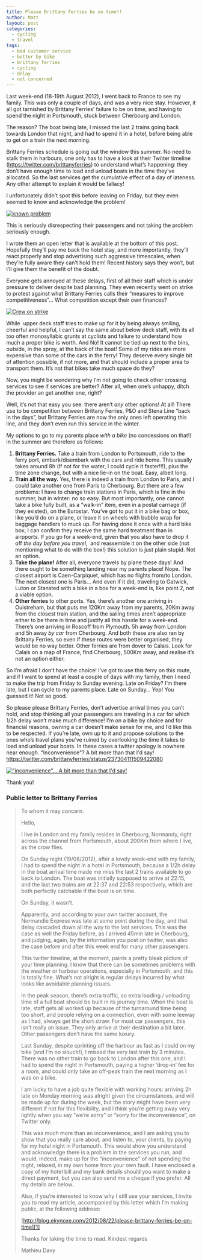 ```yaml
---
title: Please Brittany Ferries be on time!!
author: Matt
layout: post
categories:
  - cycling
  - travel
tags:
  - bad customer service
  - better by bike
  - brittany ferries
  - cycling
  - delay
  - not concerned
---
```

Last week-end (18-19th August 2012), I went back to France to see my family. This was only a couple of days, and was a very nice stay.
However, it all got tarnished by Brittany Ferries&#8217; failure to be on time, and having to spend the night in Portsmouth, stuck between Cherbourg and London.

<!--more-->
The reason? The boat being late, I missed the last 2 trains going back towards London that night, and had to spend it in a hotel, before being able to get on a train the next morning.

Brittany Ferries schedule is going out the window this summer. No need to stalk them in harbours, one only has to have a look at their
Twitter timeline (<a title="Brittany Ferries on twitter" href="https://twitter.com/brittanyferries" target="_blank">https://twitter.com/brittanyferries</a>) to understand what&#8217;s happening: they don&#8217;t have enough time to load and unload boats in the time they&#8217;ve allocated. So the last services get the cumulative effect of a day of lateness. Any other attempt to explain it would be fallacy!

I unfortunately didn&#8217;t spot this before leaving on Friday, but they even seemed to know and acknowledge the problem!

<p class="attachement"><a href="{{ "running_late.png" | image_path | cdn }}" title="known problem" rel="lightbox[1264]"><img src="{{ "running_late_r500.png" | image_path | cdn }}" alt="known problem" /></a></p>

This is seriously disrespecting their passengers and not taking the problem seriously enough.

I wrote them an open letter that is available at the bottom of this post. Hopefully they&#8217;ll pay me back the hotel stay, and more importantly, they&#8217;ll react properly and stop advertising such aggressive timescales, when they&#8217;re fully aware they can&#8217;t hold them! Recent history says they won&#8217;t, but I&#8217;ll give them the benefit of the doubt.

Everyone gets annoyed at these delays, first of all their staff which is under pressure to deliver despite bad planning. They even recently went on strike to protest against what Brittany Ferries calls their &#8220;measures to improve competitiveness&#8221;&#8230; What competition except their own finances?

<p class="attachement"><a href="{{ "bf-on-strike.png" | image_path | cdn }}" title="Crew on strike" rel="lightbox[1264]"><img src="{{ "bf-on-strike_r500.png" | image_path | cdn }}" alt="Crew on strike" /></a></p>

While  upper deck staff tries to make up for it by being always smiling, cheerful and helpful, I can&#8217;t say the same about below deck staff, with its all too often monosyllabic grunts at cyclists and failure to understand how much a proper bike is worth. And No! It cannot be tied up next to the bins, outside, in the spray, at the back of the boat! Some of my rides are more expensive than some of the cars in the ferry! They deserve every single bit of attention possible, if not more, and that should include a proper area to transport them. It&#8217;s not that bikes take much space do they?

Now, you might be wondering why I&#8217;m not going to check other crossing services to see if services are better? After all, when one&#8217;s unhappy, ditch the provider an get another one, right?

Well, it&#8217;s not that easy you see: there aren&#8217;t *any* other options! At all! There use to be competition between Brittany Ferries, P&O and Stena Line &#8220;back in the days&#8221;, but Brittany Ferries are now the only ones left operating this line, and they don&#8217;t even run this service in the winter.

My options to go to my parents place *with a bike* (no concessions on that!) in the summer are therefore as follows:

1.  **Brittany Ferries.** Take a train from London to Portsmouth, ride to the ferry port, embark/disembark with the cars and ride home. This usually takes around 8h (If not for the water, I could cycle it faster!!!), plus the time zone change, but with a nice lie-in on the boat. Easy, albeit long.
2.  **Train all the way.** Yes, there is indeed a train from London to Paris, and I could take another one from Paris to Cherbourg. But there are a few problems: I have to change train stations in Paris, which is fine in the summer, but in winter: no so easy. But most importantly, one cannot take a bike fully built, as a &#8220;walk-in&#8221; item, even in a postal carriage (if they existed), on the Eurostar. You&#8217;ve got to put it in a bike bag or box, like you&#8217;d do on a plane, or leave it on wheels with bubble wrap for baggage handlers to muck up. For having done it once with a hard bike box, I can confirm they receive the same hard treatment than in airpports. If you go for a week-end, given that you also have to drop it off *the day before you travel*,  and reassemble it on the other side (not mentioning what to do with the box!) this solution is just plain stupid. Not an option.
3.  **Take the plane!** After all, everyone travels by plane these days! And there ought to be something landing near my parents place! Nope. The closest airport is Caen-Carpiquet, which has no flights from/to London. The next closest one is Paris&#8230; And even if it did, traveling to Gatwick, Luton or Stansted with a bike in a box for a week-end is, like point 2, not a viable option.
4.  **Other ferries** to other ports. Yes, there&#8217;s another one arriving in Ouistreham, but that puts me 120Km away from my parents, 20Km away from the closest train station, and the sailing times aren&#8217;t appropriate either to be there in time and justify all this hassle for a week-end. There&#8217;s one arriving in Roscoff from Plymouth. 5h away from London and 5h away *by car* from Cherbourg. And both these are also ran by Brittany Ferries, so even if these routes were better organised, they would be no way better. Other ferries are from dover to Calais. Look for Calais on a map of France, find Cherbourg, 500Km away, and realise it&#8217;s not an option either.

So I&#8217;m afraid I don&#8217;t have the choice! I&#8217;ve got to use this ferry on this route, and if I want to spend at least a couple of days with my family, then I need to make the trip from Friday to Sunday evening. Late on Friday? I&#8217;m there late, but I can cycle to my parents place. Late on Sunday&#8230; Yep! You guessed it! Not so good.

So please please Brittany Ferries, don&#8217;t advertise arrival times you can&#8217;t hold, and stop thinking all your passengers are traveling in a car for which 1/2h delay won&#8217;t make much difference! I&#8217;m on a bike by choice and for financial reasons, owning a car doesn&#8217;t make sense for me, and I&#8217;d like this to be respected.
If you&#8217;re late, own up to it and propose solutions to the ones who&#8217;s travel plans you&#8217;ve ruined by overlooking the time it takes to load and unload your boats. In these cases a twitter apology is nowhere near enough. "Inconvenience"? A bit more than that I'd say! <a title="Apology?" href="https://twitter.com/brittanyferries/status/237304111509422080" target="_blank">https://twitter.com/brittanyferries/status/237304111509422080</a>

<p class="attachement"><a href="{{ "knock_on_effect.png" | image_path | cdn }}" title="&quot;inconvenience&quot;... A bit more than that I'd say!" rel="lightbox[1264]"><img src="{{ "knock_on_effect_r500.png" | image_path | cdn }}" alt="&quot;inconvenience&quot;... A bit more than that I'd say!" /></a></p>

Thank you!

### Public letter to Brittany Ferries

> To whom it may concern.
>
> Hello,
>
> I live in London and my family resides in Cherbourg, Normandy, right across the channel from Portsmouth, about 200Km from where I live, as the crow flies.
>
> On Sunday night (19/08/2012), after a lovely week-end with my family, I had to spend the night in a hotel in Portsmouth, because a 1/2h delay in the boat arrival time made me miss the last 2 trains available to go back to London. The boat was initially supposed to arrive at 22:15, and the last two trains are at 22:37 and 22:53 respectively, which are both perfectly catchable if the boat is on time.
>
> On Sunday, it wasn&#8217;t.
>
> Apparently, and according to your own twitter account, the Normandie Express was late at some point during the day, and that delay cascaded down all the way to the last services. This was the case as well the Friday before, as I arrived 45min late in Cherbourg, and judging, again, by the information you post on twitter, was also the case before and after this week end for many other passengers.
>
> This twitter timeline, at the moment, paints a pretty bleak picture of your time planning.
> I know that there can be sometimes problems with the weather or harbour operations, especially in Portsmouth, and this is totally fine. What&#8217;s not alright is regular delays incurred by what looks like avoidable planning issues.
>
> In the peak season, there&#8217;s extra traffic, so extra loading / unloading time of a full boat should be built in its journey time.
> When the boat is late, staff gets all worked up because of the turnaround time being too short, and people relying on a connection, even with some leeway as I had, always get the short straw. For most car passengers, this isn&#8217;t really an issue. They only arrive at their destination a bit later. Other passengers don&#8217;t have the same luxury.
>
> Last Sunday, despite sprinting off the harbour as fast as I could on my bike (and I&#8217;m no slouch!), I missed the very last train by 3 minutes. There was no other train to go back to London after this one, and I had to spend the night in Portsmouth, paying a higher &#8216;drop-in&#8217; fee for a room, and could only take an off-peak train the next morning as I was on a bike.
>
> I am lucky to have a job quite flexible with working hours: arriving 2h late on Monday morning was alright given the circumstances, and will be made up for during the week, but the story might have been very different if not for this flexibility, and I think you&#8217;re getting away very lightly when you say &#8220;we&#8217;re sorry&#8221; or &#8220;sorry for the inconvenience&#8221;, on Twitter only.
>
> This was much more than an inconvenience, and I am asking you to show that you really care about, and listen to, your clients, by paying for my hotel night in Portsmouth. This would show you understand and acknowledge there is a problem in the services you run, and would, indeed, make up for the &#8220;inconvenience&#8221; of not spending the night, relaxed, in my own home from your own fault.
> I have enclosed a copy of my hotel bill and my bank details should you want to make a direct payment, but you can also send me a cheque if you prefer. All my details are below.
>
> Also, if you&#8217;re interested to know why I still use your services, I invite you to read my article, accompanied by this letter which I&#8217;m making public, at the following address:
>
> [http://blog.ekynoxe.com/2012/08/22/please-brittany-ferries-be-on-time][1]
>
> Thanks for taking the time to read.
> Kindest regards
>
> Mathieu Davy

 [1]: http://blog.ekynoxe.com/2012/08/22/please-brittany-ferries-be-on-time "Please Brittany Ferries be on time!"
